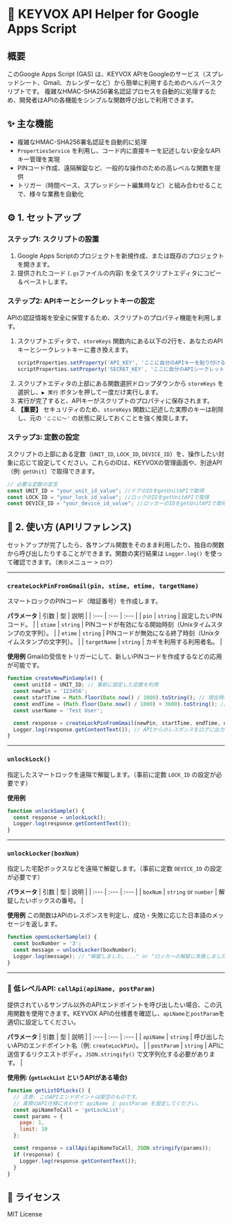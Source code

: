 # 🔑 KEYVOX API Helper for Google Apps Script

## 概要

このGoogle Apps Script (GAS) は、KEYVOX APIをGoogleのサービス（スプレッドシート、Gmail、カレンダーなど）から簡単に利用するためのヘルパースクリプトです。
複雑なHMAC-SHA256署名認証プロセスを自動的に処理するため、開発者はAPIの各機能をシンプルな関数呼び出しで利用できます。

## ✨ 主な機能

- 複雑なHMAC-SHA256署名認証を自動的に処理
- `PropertiesService` を利用し、コード内に直接キーを記述しない安全なAPIキー管理を実現
- PINコード作成、遠隔解錠など、一般的な操作のための高レベルな関数を提供
- トリガー（時間ベース、スプレッドシート編集時など）と組み合わせることで、様々な業務を自動化

## ⚙️ 1. セットアップ

### ステップ1: スクリプトの設置

1.  Google Apps Scriptのプロジェクトを新規作成、または既存のプロジェクトを開きます。
2.  提供されたコード (`.gs`ファイルの内容) を全てスクリプトエディタにコピー＆ペーストします。

### ステップ2: APIキーとシークレットキーの設定

APIの認証情報を安全に保管するため、スクリプトのプロパティ機能を利用します。

1.  スクリプトエディタで、`storeKeys` 関数内にある以下の2行を、あなたのAPIキーとシークレットキーに書き換えます。
    ```javascript
    scriptProperties.setProperty('API_KEY', 'ここに自分のAPIキーを貼り付ける');
    scriptProperties.setProperty('SECRET_KEY', 'ここに自分のAPIシークレットキー貼り付ける');
    ```
2.  スクリプトエディタの上部にある関数選択ドロップダウンから `storeKeys` を選択し、`▶ 実行` ボタンを押して一度だけ実行します。
3.  実行が完了すると、APIキーがスクリプトのプロパティに保存されます。
4.  **【重要】** セキュリティのため、`storeKeys` 関数に記述した実際のキーは削除し、元の `'ここに〜'` の状態に戻しておくことを強く推奨します。

### ステップ3: 定数の設定

スクリプトの上部にある定数（`UNIT_ID`, `LOCK_ID`, `DEVICE_ID`）を、操作したい対象に応じて設定してください。これらのIDは、KEYVOXの管理画面や、別途API（例: `getUnit`）で取得できます。

```javascript
// 必要な定数の宣言
const UNIT_ID = "your_unit_id_value"; //ドアのIDをgetUnitAPIで取得
const LOCK_ID = "your_lock_id_value"; //ロックのIDをgetUnitAPIで取得
const DEVICE_ID = "your_device_id_value"; //ロッカーのIDをgetUnitAPIで取得
```

## 🚀 2. 使い方 (APIリファレンス)

セットアップが完了したら、各サンプル関数をそのまま利用したり、独自の関数から呼び出したりすることができます。関数の実行結果は `Logger.log()` を使って確認できます。（`表示`メニュー > `ログ`）

---

### `createLockPinFromGmail(pin, stime, etime, targetName)`

スマートロックのPINコード（暗証番号）を作成します。

**パラメータ**
| 引数 | 型 | 説明 |
| :--- | :--- | :--- |
| `pin` | `string` | 設定したいPINコード。 |
| `stime` | `string` | PINコードが有効になる開始時刻（Unixタイムスタンプの文字列）。 |
| `etime` | `string` | PINコードが無効になる終了時刻（Unixタイムスタンプの文字列）。 |
| `targetName` | `string` | カギを利用する利用者名。 |

**使用例**
Gmailの受信をトリガーにして、新しいPINコードを作成するなどの応用が可能です。

```javascript
function createNewPinSample() {
  const unitId = UNIT_ID; // 事前に設定した定数を利用
  const newPin = '123456';
  const startTime = Math.floor(Date.now() / 1000).toString(); // 現在時刻
  const endTime = (Math.floor(Date.now() / 1000) + 3600).toString(); // 1時間後
  const userName = 'Test User';

  const response = createLockPinFromGmail(newPin, startTime, endTime, userName);
  Logger.log(response.getContentText()); // APIからのレスポンスをログに出力
}
```

---

### `unlockLock()`

指定したスマートロックを遠隔で解錠します。（事前に定数 `LOCK_ID` の設定が必要です）

**使用例**
```javascript
function unlockSample() {
  const response = unlockLock();
  Logger.log(response.getContentText());
}
```

---

### `unlockLocker(boxNum)`

指定した宅配ボックスなどを遠隔で解錠します。（事前に定数 `DEVICE_ID` の設定が必要です）

**パラメータ**
| 引数 | 型 | 説明 |
| :--- | :--- | :--- |
| `boxNum` | `string` or `number` | 解錠したいボックスの番号。 |

**使用例**
この関数はAPIのレスポンスを判定し、成功・失敗に応じた日本語のメッセージを返します。
```javascript
function openLockerSample() {
  const boxNumber = '3';
  const message = unlockLocker(boxNumber);
  Logger.log(message); // "解錠しました。..." or "ロッカーの解錠に失敗しました。..."
}
```

---

### 🧰 低レベルAPI: `callApi(apiName, postParam)`

提供されているサンプル以外のAPIエンドポイントを呼び出したい場合、この汎用関数を使用できます。KEYVOX APIの仕様書を確認し、`apiName`と`postParam`を適切に設定してください。

**パラメータ**
| 引数 | 型 | 説明 |
| :--- | :--- | :--- |
| `apiName` | `string` | 呼び出したいAPIのエンドポイント名（例: `createLockPin`）。 |
| `postParam` | `string` | APIに送信するリクエストボディ。`JSON.stringify()` で文字列化する必要があります。 |


**使用例: (`getLockList` というAPIがある場合)**
```javascript
function getListOfLocks() {
  // 注意: このAPIエンドポイントは架空のものです。
  // 実際のAPI仕様に合わせて apiName と postParam を設定してください。
  const apiNameToCall = 'getLockList';
  const params = {
    page: 1,
    limit: 10
  };

  const response = callApi(apiNameToCall, JSON.stringify(params));
  if (response) {
    Logger.log(response.getContentText());
  }
}
```

## 📄 ライセンス

MIT License